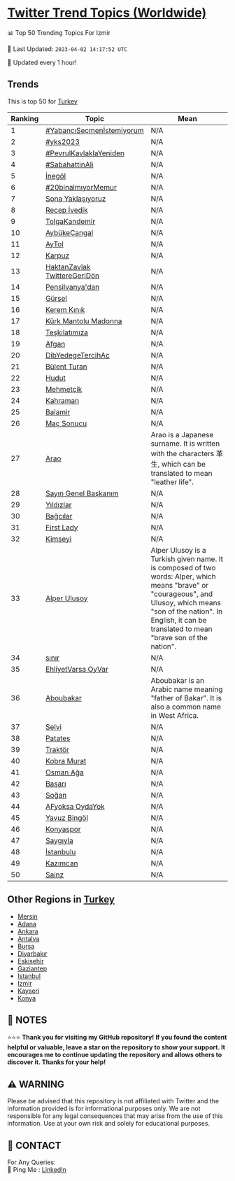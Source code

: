 [Twitter Trend Topics (Worldwide)](https://github.com/ErcinDedeoglu/Twitter-Trend-Topics)
==========


📊 Top 50 Trending Topics For Izmir

📆 Last Updated: `2023-04-02 14:17:52 UTC`

🔧 Updated every 1 hour!


## Trends

This is top 50 for [Turkey](</Turkey>)

| Ranking | Topic | Mean |
| ------- | ------------ | ------------ |
| 1 | [#YabancıSeçmenİstemiyorum](http://twitter.com/search?q=%23Yabanc%c4%b1Se%c3%a7men%c4%b0stemiyorum) | N/A |
| 2 | [#yks2023](http://twitter.com/search?q=%23yks2023) | N/A |
| 3 | [#PevrulKavlaklaYeniden](http://twitter.com/search?q=%23PevrulKavlaklaYeniden) | N/A |
| 4 | [#SabahattinAli](http://twitter.com/search?q=%23SabahattinAli) | N/A |
| 5 | [İnegöl](http://twitter.com/search?q=%c4%b0neg%c3%b6l) | N/A |
| 6 | [#20binalmıyorMemur](http://twitter.com/search?q=%2320binalm%c4%b1yorMemur) | N/A |
| 7 | [Sona Yaklaşıyoruz](http://twitter.com/search?q=Sona+Yakla%c5%9f%c4%b1yoruz) | N/A |
| 8 | [Recep İvedik](http://twitter.com/search?q=Recep+%c4%b0vedik) | N/A |
| 9 | [TolgaKandemir](http://twitter.com/search?q=TolgaKandemir) | N/A |
| 10 | [AybükeÇangal](http://twitter.com/search?q=Ayb%c3%bcke%c3%87angal) | N/A |
| 11 | [AyTol](http://twitter.com/search?q=AyTol) | N/A |
| 12 | [Karpuz](http://twitter.com/search?q=Karpuz) | N/A |
| 13 | [HaktanZavlak TwittereGeriDön](http://twitter.com/search?q=HaktanZavlak+TwittereGeriD%c3%b6n) | N/A |
| 14 | [Pensilvanya'dan](http://twitter.com/search?q=Pensilvanya%27dan) | N/A |
| 15 | [Gürsel](http://twitter.com/search?q=G%c3%bcrsel) | N/A |
| 16 | [Kerem Kınık](http://twitter.com/search?q=Kerem+K%c4%b1n%c4%b1k) | N/A |
| 17 | [Kürk Mantolu Madonna](http://twitter.com/search?q=K%c3%bcrk+Mantolu+Madonna) | N/A |
| 18 | [Teşkilatımıza](http://twitter.com/search?q=Te%c5%9fkilat%c4%b1m%c4%b1za) | N/A |
| 19 | [Afgan](http://twitter.com/search?q=Afgan) | N/A |
| 20 | [DibYedegeTercihAc](http://twitter.com/search?q=DibYedegeTercihAc) | N/A |
| 21 | [Bülent Turan](http://twitter.com/search?q=B%c3%bclent+Turan) | N/A |
| 22 | [Hudut](http://twitter.com/search?q=Hudut) | N/A |
| 23 | [Mehmetçik](http://twitter.com/search?q=Mehmet%c3%a7ik) | N/A |
| 24 | [Kahraman](http://twitter.com/search?q=Kahraman) | N/A |
| 25 | [Balamir](http://twitter.com/search?q=Balamir) | N/A |
| 26 | [Maç Sonucu](http://twitter.com/search?q=Ma%c3%a7+Sonucu) | N/A |
| 27 | [Arao](http://twitter.com/search?q=Arao) | Arao is a Japanese surname. It is written with the characters 革生, which can be translated to mean "leather life". |
| 28 | [Sayın Genel Başkanım](http://twitter.com/search?q=Say%c4%b1n+Genel+Ba%c5%9fkan%c4%b1m) | N/A |
| 29 | [Yıldızlar](http://twitter.com/search?q=Y%c4%b1ld%c4%b1zlar) | N/A |
| 30 | [Bağcılar](http://twitter.com/search?q=Ba%c4%9fc%c4%b1lar) | N/A |
| 31 | [First Lady](http://twitter.com/search?q=First+Lady) | N/A |
| 32 | [Kimseyi](http://twitter.com/search?q=Kimseyi) | N/A |
| 33 | [Alper Ulusoy](http://twitter.com/search?q=Alper+Ulusoy) | Alper Ulusoy is a Turkish given name. It is composed of two words: Alper, which means "brave" or "courageous", and Ulusoy, which means "son of the nation". In English, it can be translated to mean "brave son of the nation". |
| 34 | [sınır](http://twitter.com/search?q=s%c4%b1n%c4%b1r) | N/A |
| 35 | [EhliyetVarsa OyVar](http://twitter.com/search?q=EhliyetVarsa+OyVar) | N/A |
| 36 | [Aboubakar](http://twitter.com/search?q=Aboubakar) | Aboubakar is an Arabic name meaning "father of Bakar". It is also a common name in West Africa. |
| 37 | [Selvi](http://twitter.com/search?q=Selvi) | N/A |
| 38 | [Patates](http://twitter.com/search?q=Patates) | N/A |
| 39 | [Traktör](http://twitter.com/search?q=Trakt%c3%b6r) | N/A |
| 40 | [Kobra Murat](http://twitter.com/search?q=Kobra+Murat) | N/A |
| 41 | [Osman Ağa](http://twitter.com/search?q=Osman+A%c4%9fa) | N/A |
| 42 | [Başarı](http://twitter.com/search?q=Ba%c5%9far%c4%b1) | N/A |
| 43 | [Soğan](http://twitter.com/search?q=So%c4%9fan) | N/A |
| 44 | [AFyoksa OydaYok](http://twitter.com/search?q=AFyoksa+OydaYok) | N/A |
| 45 | [Yavuz Bingöl](http://twitter.com/search?q=Yavuz+Bing%c3%b6l) | N/A |
| 46 | [Konyaspor](http://twitter.com/search?q=Konyaspor) | N/A |
| 47 | [Saygıyla](http://twitter.com/search?q=Sayg%c4%b1yla) | N/A |
| 48 | [İstanbulu](http://twitter.com/search?q=%c4%b0stanbulu) | N/A |
| 49 | [Kazımcan](http://twitter.com/search?q=Kaz%c4%b1mcan) | N/A |
| 50 | [Sainz](http://twitter.com/search?q=Sainz) | N/A |



## Other Regions in [Turkey](</Turkey>)

* [Mersin](</Turkey/Mersin.md>)
* [Adana](</Turkey/Adana.md>)
* [Ankara](</Turkey/Ankara.md>)
* [Antalya](</Turkey/Antalya.md>)
* [Bursa](</Turkey/Bursa.md>)
* [Diyarbakır](</Turkey/Diyarbakır.md>)
* [Eskişehir](</Turkey/Eskişehir.md>)
* [Gaziantep](</Turkey/Gaziantep.md>)
* [Istanbul](</Turkey/Istanbul.md>)
* [Izmir](</Turkey/Izmir.md>)
* [Kayseri](</Turkey/Kayseri.md>)
* [Konya](</Turkey/Konya.md>)



## 📝 NOTES

⭐⭐⭐ **Thank you for visiting my GitHub repository! If you found the content helpful or valuable, leave a star on the repository to show your support. It encourages me to continue updating the repository and allows others to discover it. Thanks for your help!**


## ⚠️ WARNING

Please be advised that this repository is not affiliated with Twitter and the information provided is for informational purposes only. We are not responsible for any legal consequences that may arise from the use of this information. Use at your own risk and solely for educational purposes.


## 📨 CONTACT

 For Any Queries:  
            🏓 Ping Me : [LinkedIn](https://www.linkedin.com/in/ercindedeoglu/)
